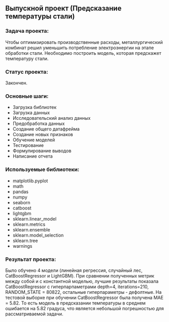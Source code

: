 ## Выпускной проект (Предсказание температуры стали)

### Задача проекта:

Чтобы оптимизировать производственные расходы, металлургический комбинат решил уменьшить потребление электроэнергии на этапе обработки стали. Необходимо построить модель, которая предскажет температуру стали.

### Статус проекта:

Закончен.

### Основные шаги:

- Загрузка библиотек
- Загрузка данных
- Исследовательский анализ данных
- Предобработка данных
- Создание общего датафрейма
- Создание новых признаков
- Обучение моделей
- Тестирование
- Формулирование выводов
- Написание отчета

### Используемые библиотеки:

- matplotlib.pyplot
- math
- pandas
- numpy
- seaborn
- catboost
- lightgbm
- sklearn.linear_model
- sklearn.metrics
- sklearn.ensemble
- sklearn.model_selection
- sklearn.tree
- warnings

### Результат проекта:

Было обучено 4 модели (линейная регрессия, случайный лес, CatBoostRegressor и LightGBM). При сравнении полученных метрик между собой и с константной моделью, лучшие результаты показала CatBoostRegressor с гиперпарпаметрами depth=4, iterations=210, RANDOM_STATE = 80822, остальные гиперпараметры - дефолтные. На тестовой выборке при обучении CatBoostRegressor была получена МАЕ = 5.82. То есть модель в предсказании температуры в среднем ошибается на 5.82 градуса, что является небольшой погрешностью для рассматриваемой задачи.
